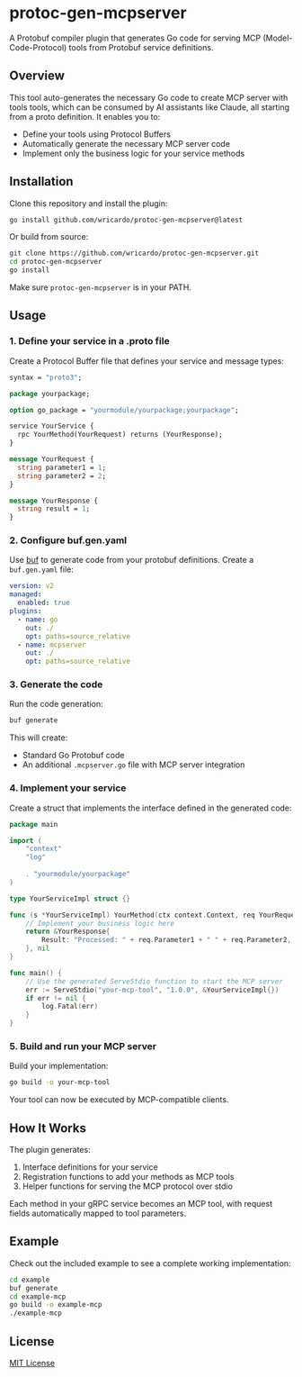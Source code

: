 # protoc-gen-mcpserver

A Protobuf compiler plugin that generates Go code for serving MCP (Model-Code-Protocol) tools from Protobuf service definitions.

## Overview

This tool auto-generates the necessary Go code to create MCP server with tools tools, which can be consumed by AI assistants like Claude, all starting from a proto definition. It enables you to:

- Define your tools using Protocol Buffers
- Automatically generate the necessary MCP server code
- Implement only the business logic for your service methods

## Installation

Clone this repository and install the plugin:

```bash
go install github.com/wricardo/protoc-gen-mcpserver@latest
```

Or build from source:

```bash
git clone https://github.com/wricardo/protoc-gen-mcpserver.git
cd protoc-gen-mcpserver
go install
```

Make sure `protoc-gen-mcpserver` is in your PATH.

## Usage

### 1. Define your service in a .proto file

Create a Protocol Buffer file that defines your service and message types:

```protobuf
syntax = "proto3";

package yourpackage;

option go_package = "yourmodule/yourpackage;yourpackage";

service YourService {
  rpc YourMethod(YourRequest) returns (YourResponse);
}

message YourRequest {
  string parameter1 = 1;
  string parameter2 = 2;
}

message YourResponse {
  string result = 1;
}
```

### 2. Configure buf.gen.yaml

Use [buf](https://buf.build/) to generate code from your protobuf definitions. Create a `buf.gen.yaml` file:

```yaml
version: v2
managed:
  enabled: true
plugins:
  - name: go
    out: ./
    opt: paths=source_relative
  - name: mcpserver
    out: ./
    opt: paths=source_relative
```

### 3. Generate the code

Run the code generation:

```bash
buf generate
```

This will create:
- Standard Go Protobuf code
- An additional `.mcpserver.go` file with MCP server integration

### 4. Implement your service

Create a struct that implements the interface defined in the generated code:

```go
package main

import (
	"context"
	"log"
	
	. "yourmodule/yourpackage"
)

type YourServiceImpl struct {}

func (s *YourServiceImpl) YourMethod(ctx context.Context, req YourRequest) (*YourResponse, error) {
	// Implement your business logic here
	return &YourResponse{
		Result: "Processed: " + req.Parameter1 + " " + req.Parameter2,
	}, nil
}

func main() {
	// Use the generated ServeStdio function to start the MCP server
	err := ServeStdio("your-mcp-tool", "1.0.0", &YourServiceImpl{})
	if err != nil {
		log.Fatal(err)
	}
}
```

### 5. Build and run your MCP server

Build your implementation:

```bash
go build -o your-mcp-tool
```

Your tool can now be executed by MCP-compatible clients.

## How It Works

The plugin generates:

1. Interface definitions for your service
2. Registration functions to add your methods as MCP tools
3. Helper functions for serving the MCP protocol over stdio

Each method in your gRPC service becomes an MCP tool, with request fields automatically mapped to tool parameters.

## Example

Check out the included example to see a complete working implementation:

```bash
cd example
buf generate
cd example-mcp
go build -o example-mcp
./example-mcp
```

## License

[MIT License](LICENSE)

